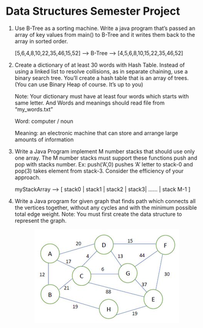 # Data Structures Semester Project

1) Use B-Tree as a sorting machine. Write a java program that’s passed an array of key values
   from main() to B-Tree and it writes them back to the array in sorted order.

      [5,6,4,8,10,22,35,46,15,52] --> B-Tree --> [4,5,6,8,10,15,22,35,46,52]

2) Create a dictionary of at least 30 words with Hash Table. Instead of using a linked list to
   resolve collisions, as in separate chaining, use a binary search tree. You’ll create a hash
   table that is an array of trees. (You can use Binary Heap of course. It’s up to you)

   Note: Your dictionary must have at least four words which starts with same letter. And
   Words and meanings should read file from “my_words.txt”

   Word: computer / noun

   Meaning: an electronic machine that can store and arrange large amounts of information

3) Write a Java Program implement M number stacks that should use only one array. The M
   number stacks must support these functions push and pop with stacks number.
   Ex: push(‘A’,0) pushes ‘A’ letter to stack-0 and pop(3) takes element from stack-3.
   Consider the efficiency of your approach.

   myStackArray --> [ stack0 | stack1 | stack2 | stack3| ...... | stack M-1 ]

4) Write a Java program for given graph that finds path which connects all
   the vertices together, without any cycles and with the minimum possible
   total edge weight.
   Note: You must first create the data structure to represent the graph.

   <div align="center">
      <img src="./Q4/q4.JPG">
   </div>

